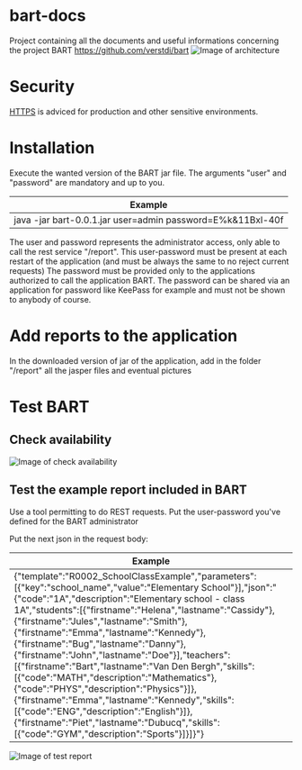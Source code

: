 # bart-docs
Project containing all the documents and useful informations concerning the project BART https://github.com/verstdi/bart
![Image of architecture](https://github.com/verstdi/bart-docs/edit/master/pics/im00002_architecture.png)

# Security
[HTTPS](https://github.com/verstdi/bart-docs/blob/master/https.md) is adviced for production and other sensitive environments.

# Installation
Execute the wanted version of the BART jar file. The arguments "user" and "password" are mandatory and up to you.

Example |
------------ | 
java -jar bart-0.0.1.jar user=admin password=E%k&11Bxl-40f|

The user and password represents the administrator access, only able to call the rest service "/report".
This user-password must be present at each restart of the application (and must be always the same to no reject current requests)
The password must be provided only to the applications authorized to call the application BART.
The password can be shared via an application for password like KeePass for example and must not be shown to anybody of course.

# Add reports to the application
In the downloaded version of jar of the application, add in the folder "/report" all the jasper files and eventual pictures

# Test BART
## Check availability
![Image of check availability](https://github.com/verstdi/bart-docs/edit/master/pics/im00003_check.png)
## Test the example report included in BART
Use a tool permitting to do REST requests.
Put the user-password you've defined for the BART administrator

Put the next json in the request body:

Example |
------------ | 
{"template":"R0002_SchoolClassExample","parameters":[{"key":"school_name","value":"Elementary School"}],"json":"{\"code\":\"1A\",\"description\":\"Elementary school - class 1A\",\"students\":[{\"firstname\":\"Helena\",\"lastname\":\"Cassidy\"},{\"firstname\":\"Jules\",\"lastname\":\"Smith\"},{\"firstname\":\"Emma\",\"lastname\":\"Kennedy\"},{\"firstname\":\"Bug\",\"lastname\":\"Danny\"},{\"firstname\":\"John\",\"lastname\":\"Doe\"}],\"teachers\":[{\"firstname\":\"Bart\",\"lastname\":\"Van Den Bergh\",\"skills\":[{\"code\":\"MATH\",\"description\":\"Mathematics\"},{\"code\":\"PHYS\",\"description\":\"Physics\"}]},{\"firstname\":\"Emma\",\"lastname\":\"Kennedy\",\"skills\":[{\"code\":\"ENG\",\"description\":\"English\"}]},{\"firstname\":\"Piet\",\"lastname\":\"Dubucq\",\"skills\":[{\"code\":\"GYM\",\"description\":\"Sports\"}]}]}"}|

![Image of test report](https://github.com/verstdi/bart-docs/edit/master/pics/im00004_test.png)
